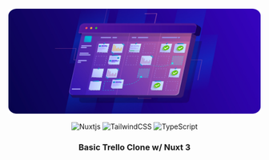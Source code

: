 <div align="center">
  <br />
      <img src="https://github.com/Zakaria-Bli/repos-readme-imgs/blob/main/trello-clone-nuxt-3/trello-clone-nuxt-3.png?raw=true" alt="Project Banner">
  <br />
  
  <div>
    
![Nuxtjs](https://img.shields.io/badge/Nuxt-002E3B?style=for-the-badge&logo=nuxtdotjs&logoColor=#00DC82)
![TailwindCSS](https://img.shields.io/badge/tailwindcss-%2338B2AC.svg?style=for-the-badge&logo=tailwind-css&logoColor=white)
![TypeScript](https://img.shields.io/badge/typescript-%23007ACC.svg?style=for-the-badge&logo=typescript&logoColor=white)
    
  </div>

  <h3 align="center">Basic Trello Clone w/ Nuxt 3</h3>

<!--   <div align="center">
     Build this project step by step with our detailed tutorial on <a href="https://www.youtube.com/@javascriptmastery/videos" target="_blank"><b>JavaScript Mastery</b></a> YouTube. Join the JSM family!
    </div> -->
</div>
